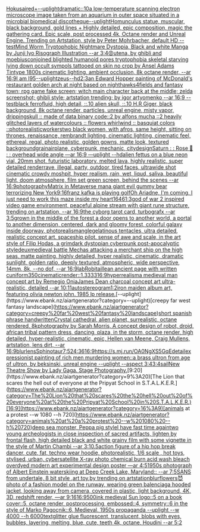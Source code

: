 [Hokusai](https://www.ebank.nz/aiartgenerator?category=Hokusai)[red+](https://www.ebank.nz/aiartgenerator?category=red%2B)[--uplight](https://www.ebank.nz/aiartgenerator?category=--uplight)[dramatic::10](https://www.ebank.nz/aiartgenerator?category=dramatic%3A%3A10)[a low-temperature scanning electron microscope image taken from an aquarium in outer space situated in a microbial biomedical discotheque](https://www.ebank.nz/aiartgenerator?category=a%20low-temperature%20scanning%20electron%20microscope%20image%20taken%20from%20an%20aquarium%20in%20outer%20space%20situated%20in%20a%20microbial%20biomedical%20discotheque)[--uplight](https://www.ebank.nz/aiartgenerator?category=--uplight)[Homunculus statue, muscular, black background, gold lines + Highly detailed, epic composition, magic the gathering card. Epic scale, post processed 4k, Octane render and Unreal Engine. Trending on Artstation, style by Peter Mohrbacher, default HD --test](https://www.ebank.nz/aiartgenerator?category=Homunculus%20statue%2C%20muscular%2C%20black%20background%2C%20gold%20lines%20%2B%20Highly%20detailed%2C%20epic%20composition%2C%20magic%20the%20gathering%20card.%20Epic%20scale%2C%20post%20processed%204k%2C%20Octane%20render%20and%20Unreal%20Engine.%20Trending%20on%20Artstation%2C%20style%20by%20Peter%20Mohrbacher%2C%20default%20HD%20--test)[Mind Worm  Tryptophobic Nightmare Dystopia, Black and white Manga by Junji Iyo Risograph  Illustration --ar 3:4](https://www.ebank.nz/aiartgenerator?category=Mind%20Worm%20%20Tryptophobic%20Nightmare%20Dystopia%2C%20Black%20and%20white%20Manga%20by%20Junji%20Iyo%20Risograph%20%20Illustration%20--ar%203%3A4)[😡](https://www.ebank.nz/aiartgenerator?category=%F0%9F%98%A1)[utena, by ghibli and moebius](https://www.ebank.nz/aiartgenerator?category=utena%2C%20by%20ghibli%20and%20moebius)[conjoined blighted humanoid pores tryptophobia skeletal starving lying down occult sympols tattooed on skin no crop by Ansel Adams Tintype 1800s cinematic lighting, ambient occlusion, 8k octane render, --ar 16:9](https://www.ebank.nz/aiartgenerator?category=conjoined%20blighted%20humanoid%20pores%20tryptophobia%20skeletal%20starving%20lying%20down%20occult%20sympols%20tattooed%20on%20skin%20no%20crop%20by%20Ansel%20Adams%20Tintype%201800s%20cinematic%20lighting%2C%20ambient%20occlusion%2C%208k%20octane%20render%2C%20--ar%2016%3A9)[I am I](https://www.ebank.nz/aiartgenerator?category=I%20am%20I)[95](https://www.ebank.nz/aiartgenerator?category=95)[--uplight](https://www.ebank.nz/aiartgenerator?category=--uplight)[zeus](https://www.ebank.nz/aiartgenerator?category=zeus)[--hd](https://www.ebank.nz/aiartgenerator?category=--hd)[2:3](https://www.ebank.nz/aiartgenerator?category=2%3A3)[](https://www.ebank.nz/aiartgenerator?category=)[an Edward Hopper painting of McDonald's restaurant golden arch at night based on nighthawks](https://www.ebank.nz/aiartgenerator?category=an%20Edward%20Hopper%20painting%20of%20McDonald%27s%20restaurant%20golden%20arch%20at%20night%20based%20on%20nighthawks)[4](https://www.ebank.nz/aiartgenerator?category=4)[fields and fantasy town; rpg game fake screen; witch main character back at the middle; zelda screenshot; ghibli style; artstation trending; by igor artyomenko --ar 16:9 --test](https://www.ebank.nz/aiartgenerator?category=fields%20and%20fantasy%20town%3B%20rpg%20game%20fake%20screen%3B%20witch%20main%20character%20back%20at%20the%20middle%3B%20zelda%20screenshot%3B%20ghibli%20style%3B%20artstation%20trending%3B%20by%20igor%20artyomenko%20--ar%2016%3A9%20--test)[black ferrofluid, high detail, ::.10 alien skull, ::.10 H.R Giger, black background, 8k octane render, particles, unreal engine, misty vapor, dripping](https://www.ebank.nz/aiartgenerator?category=black%20ferrofluid%2C%20high%20detail%2C%20%3A%3A.10%20alien%20skull%2C%20%3A%3A.10%20H.R%20Giger%2C%20black%20background%2C%208k%20octane%20render%2C%20particles%2C%20unreal%20engine%2C%20misty%20vapor%2C%20dripping)[skull :: made of data binary code::2 by alfons mucha ::2 heavily glitched layers of watercolours :: flowers whirlwind :: basquiat colors ::](https://www.ebank.nz/aiartgenerator?category=skull%20%3A%3A%20made%20of%20data%20binary%20code%3A%3A2%20by%20alfons%20mucha%20%3A%3A2%20heavily%20glitched%20layers%20of%20watercolours%20%3A%3A%20flowers%20whirlwind%20%3A%3A%20basquiat%20colors%20%3A%3A)[photorealistic](https://www.ebank.nz/aiartgenerator?category=photorealistic)[workers](https://www.ebank.nz/aiartgenerator?category=workers)[two black women, with afros, same height, sitting on thrones, renaissance, rembrandt lighting, cinematic lighting, cinematic feel, ethereal, regal, photo realistic, golden gowns, matte look, textured background](https://www.ebank.nz/aiartgenerator?category=two%20black%20women%2C%20with%20afros%2C%20same%20height%2C%20sitting%20on%20thrones%2C%20renaissance%2C%20rembrandt%20lighting%2C%20cinematic%20lighting%2C%20cinematic%20feel%2C%20ethereal%2C%20regal%2C%20photo%20realistic%2C%20golden%20gowns%2C%20matte%20look%2C%20textured%20background)[grain](https://www.ebank.nz/aiartgenerator?category=grain)[airplane, cyberpunk, mechanic, city](https://www.ebank.nz/aiartgenerator?category=airplane%2C%20cyberpunk%2C%20mechanic%2C%20city)[design](https://www.ebank.nz/aiartgenerator?category=design)[Saturn : : Rose 🌹 : : overhead wide angle —ar 16:9 —uplight --hd](https://www.ebank.nz/aiartgenerator?category=Saturn%20%3A%20%3A%20Rose%20%F0%9F%8C%B9%20%3A%20%3A%20overhead%20wide%20angle%20%E2%80%94ar%2016%3A9%20%E2%80%94uplight%20--hd)[alien fettus on a blue neon vial, 20mm shot, futuristic laboratory, melted lava, highly realistic, super detailed render](https://www.ebank.nz/aiartgenerator?category=alien%20fettus%20on%20a%20blue%20neon%20vial%2C%2020mm%20shot%2C%20futuristic%20laboratory%2C%20melted%20lava%2C%20highly%20realistic%2C%20super%20detailed%20render)[rave, illegal, party, outdoor, tired faces, ultrawide shot cinematic crowdy moshpit, hyper realism, rain, wet, liqud, saliva, beautiful light, doom atmosphere, film set green screen, behind the scenes --ar 16:9](https://www.ebank.nz/aiartgenerator?category=rave%2C%20illegal%2C%20party%2C%20outdoor%2C%20tired%20faces%2C%20ultrawide%20shot%20cinematic%20crowdy%20moshpit%2C%20hyper%20realism%2C%20rain%2C%20wet%2C%20liqud%2C%20saliva%2C%20beautiful%20light%2C%20doom%20atmosphere%2C%20film%20set%20green%20screen%2C%20behind%20the%20scenes%20--ar%2016%3A9)[photography](https://www.ebank.nz/aiartgenerator?category=photography)[Matrix in Metaverse man](https://www.ebank.nz/aiartgenerator?category=Matrix%20in%20Metaverse%20man)[a giant evil gummy bear terrorizing New York](https://www.ebank.nz/aiartgenerator?category=a%20giant%20evil%20gummy%20bear%20terrorizing%20New%20York)[9:16](https://www.ebank.nz/aiartgenerator?category=9%3A16)[franz kafka is playing golf](https://www.ebank.nz/aiartgenerator?category=franz%20kafka%20is%20playing%20golf)[Oh Ariadne, I'm coming, I just need to work this maze inside my heart](https://www.ebank.nz/aiartgenerator?category=Oh%20Ariadne%2C%20I%27m%20coming%2C%20I%20just%20need%20to%20work%20this%20maze%20inside%20my%20heart)[1646](https://www.ebank.nz/aiartgenerator?category=1646)[1:3](https://www.ebank.nz/aiartgenerator?category=1%3A3)[god of war 2 inspired video game environment, peaceful alpine stream with giant rune structure, trending on artstation, --ar 16:9](https://www.ebank.nz/aiartgenerator?category=god%20of%20war%202%20inspired%20video%20game%20environment%2C%20peaceful%20alpine%20stream%20with%20giant%20rune%20structure%2C%20trending%20on%20artstation%2C%20--ar%2016%3A9)[the cyborg tarot card, turbografx --ar 3:5](https://www.ebank.nz/aiartgenerator?category=the%20cyborg%20tarot%20card%2C%20turbografx%20--ar%203%3A5)[grown in the middle of the forest a door opens to another world, a portal to another dimension, centered, dark and gloomy forest, colorful galaxy inside doorway, photorealism](https://www.ebank.nz/aiartgenerator?category=grown%20in%20the%20middle%20of%20the%20forest%20a%20door%20opens%20to%20another%20world%2C%20a%20portal%20to%20another%20dimension%2C%20centered%2C%20dark%20and%20gloomy%20forest%2C%20colorful%20galaxy%20inside%20doorway%2C%20photorealism)[angle](https://www.ebank.nz/aiartgenerator?category=angle)[gelatinous tentacles, ultra detailed, realistic concept art. spaceship pilot. sense of awe and scale, in the art style of Filip Hodas, a grimdark dystopian cyberpunk post-apocalyptic style](https://www.ebank.nz/aiartgenerator?category=gelatinous%20tentacles%2C%20ultra%20detailed%2C%20realistic%20concept%20art.%20spaceship%20pilot.%20sense%20of%20awe%20and%20scale%2C%20in%20the%20art%20style%20of%20Filip%20Hodas%2C%20a%20grimdark%20dystopian%20cyberpunk%20post-apocalyptic%20style)[deux](https://www.ebank.nz/aiartgenerator?category=deux)[medieval battle Mechas attacking a merchant ship on the high seas, matte painting, highly detailed, hyper realistic, cinematic, dramatic sunlight, golden ratio, deeply textured, atmospheric, wide perspective, 14mm, 8k, --no dof, --ar 16:9](https://www.ebank.nz/aiartgenerator?category=medieval%20battle%20Mechas%20attacking%20a%20merchant%20ship%20on%20the%20high%20seas%2C%20matte%20painting%2C%20highly%20detailed%2C%20hyper%20realistic%2C%20cinematic%2C%20dramatic%20sunlight%2C%20golden%20ratio%2C%20deeply%20textured%2C%20atmospheric%2C%20wide%20perspective%2C%2014mm%2C%208k%2C%20--no%20dof%2C%20--ar%2016%3A9)[lab](https://www.ebank.nz/aiartgenerator?category=lab)[Robitaille](https://www.ebank.nz/aiartgenerator?category=Robitaille)[an ancient page with written cuniform](https://www.ebank.nz/aiartgenerator?category=an%20ancient%20page%20with%20written%20cuniform)[350](https://www.ebank.nz/aiartgenerator?category=350)[cinematic](https://www.ebank.nz/aiartgenerator?category=cinematic)[render::1.3333](https://www.ebank.nz/aiartgenerator?category=render%3A%3A1.3333)[16:9](https://www.ebank.nz/aiartgenerator?category=16%3A9)[hyperrealism](https://www.ebank.nz/aiartgenerator?category=hyperrealism)[a medieval man concept art by Remegio Onia](https://www.ebank.nz/aiartgenerator?category=a%20medieval%20man%20concept%20art%20by%20Remegio%20Onia)[James Dean charcoal concept art ultra-realistic, detailed --ar 10:11](https://www.ebank.nz/aiartgenerator?category=James%20Dean%20charcoal%20concept%20art%20ultra-realistic%2C%20detailed%20--ar%2010%3A11)[autostereogram](https://www.ebank.nz/aiartgenerator?category=autostereogram)[1:2](https://www.ebank.nz/aiartgenerator?category=1%3A2)[iron maiden album art, featuring olivia newton john. 1985 lp release.](https://www.ebank.nz/aiartgenerator?category=iron%20maiden%20album%20art%2C%20featuring%20olivia%20newton%20john.%201985%20lp%20release.)[--uplight](https://www.ebank.nz/aiartgenerator?category=--uplight)[creepy far west fantasy landscape](https://www.ebank.nz/aiartgenerator?category=creepy%20far%20west%20fantasy%20landscape)[short spanish phrase handwritten](https://www.ebank.nz/aiartgenerator?category=short%20spanish%20phrase%20handwritten)[Crystal cathedral, alien planet, surrealistic, octane rendered, 8k](https://www.ebank.nz/aiartgenerator?category=Crystal%20cathedral%2C%20alien%20planet%2C%20surrealistic%2C%20octane%20rendered%2C%208k)[photography by Sarah Morris, A concept design of robot, droid, african tribal pattern dress, dancing, plaza, in the storm, octane render, high detailed, hyper-realistic, cinematic, epic, Hellen van Meene, Craig Mullens, artstation, lens dirt, --ar 16:9](https://www.ebank.nz/aiartgenerator?category=photography%20by%20Sarah%20Morris%2C%20A%20concept%20design%20of%20robot%2C%20droid%2C%20african%20tribal%20pattern%20dress%2C%20dancing%2C%20plaza%2C%20in%20the%20storm%2C%20octane%20render%2C%20high%20detailed%2C%20hyper-realistic%2C%20cinematic%2C%20epic%2C%20Hellen%20van%20Meene%2C%20Craig%20Mullens%2C%20artstation%2C%20lens%20dirt%2C%20--ar%2016%3A9)[blur](https://www.ebank.nz/aiartgenerator?category=blur)[lens](https://www.ebank.nz/aiartgenerator?category=lens)[Sphinotaur](https://www.ebank.nz/aiartgenerator?category=Sphinotaur)[7:5](https://www.ebank.nz/aiartgenerator?category=7%3A5)[24:36](https://www.ebank.nz/aiartgenerator?category=24%3A36)[16:9](https://www.ebank.nz/aiartgenerator?category=16%3A9)[<https://s.mj.run/OA0NgXS5GqE>](https://www.ebank.nz/aiartgenerator?category=%3Chttps%3A//s.mj.run/OA0NgXS5GqE%3E)[detail](https://www.ebank.nz/aiartgenerator?category=detail)[expressionist painting of rich men murdering women](https://www.ebank.nz/aiartgenerator?category=expressionist%20painting%20of%20rich%20men%20murdering%20women)[::](https://www.ebank.nz/aiartgenerator?category=%3A%3A)[a brass ultron from age of ultron, by beksinski, unreal engine --uplight --aspect 3:4](https://www.ebank.nz/aiartgenerator?category=a%20brass%20ultron%20from%20age%20of%20ultron%2C%20by%20beksinski%2C%20unreal%20engine%20--uplight%20--aspect%203%3A4)[3:4](https://www.ebank.nz/aiartgenerator?category=3%3A4)[sail](https://www.ebank.nz/aiartgenerator?category=sail)[New Theatre Show by Lady Gaga. Stage Photography.](https://www.ebank.nz/aiartgenerator?category=New%20Theatre%20Show%20by%20Lady%20Gaga.%20Stage%20Photography.)[9:20](https://www.ebank.nz/aiartgenerator?category=9%3A20)[The Lion that scares the hell out of everyone at the Pripyat School in S.T.A.L.K.E.R.](https://www.ebank.nz/aiartgenerator?category=The%20Lion%20that%20scares%20the%20hell%20out%20of%20everyone%20at%20the%20Pripyat%20School%20in%20S.T.A.L.K.E.R.)[16:9](https://www.ebank.nz/aiartgenerator?category=16%3A9)[animals at a protest --w 1080 --h 720](https://www.ebank.nz/aiartgenerator?category=animals%20at%20a%20protest%20--w%201080%20--h%20720)[deep sea monster, Peppa pig style](https://www.ebank.nz/aiartgenerator?category=deep%20sea%20monster%2C%20Peppa%20pig%20style)[I have fast time again](https://www.ebank.nz/aiartgenerator?category=I%20have%20fast%20time%20again)[two young archeologists in close inspection of sacred artifacts, lighten by frontal flash, high detailed black and white grainy film with some vignette in the style of Martin Chambi --ar 3:1](https://www.ebank.nz/aiartgenerator?category=two%20young%20archeologists%20in%20close%20inspection%20of%20sacred%20artifacts%2C%20lighten%20by%20frontal%20flash%2C%20high%20detailed%20black%20and%20white%20grainy%20film%20with%20some%20vignette%20in%20the%20style%20of%20Martin%20Chambi%20--ar%203%3A1)[0.5](https://www.ebank.nz/aiartgenerator?category=0.5)[action figure of a hip hop break dancer, cute, fat, techno wear hoodie, photorealistic, 1/6 scale , hot toys, stylised, urban, cyber](https://www.ebank.nz/aiartgenerator?category=action%20figure%20of%20a%20hip%20hop%20break%20dancer%2C%20cute%2C%20fat%2C%20techno%20wear%20hoodie%2C%20photorealistic%2C%201/6%20scale%20%2C%20hot%20toys%2C%20stylised%2C%20urban%2C%20cyber)[satellite X-ray photo chemical burn acid wash bleach overdyed modern art experimental design poster —ar 4:5](https://www.ebank.nz/aiartgenerator?category=satellite%20X-ray%20photo%20chemical%20burn%20acid%20wash%20bleach%20overdyed%20modern%20art%20experimental%20design%20poster%20%E2%80%94ar%204%3A5)[1950s photograph of Albert Einstein waterskiing at Deep Creek Lake, Maryland:: --ar 7:5](https://www.ebank.nz/aiartgenerator?category=1950s%20photograph%20of%20Albert%20Einstein%20waterskiing%20at%20Deep%20Creek%20Lake%2C%20Maryland%3A%3A%20--ar%207%3A5)[SANS from undertale, 8 bit style ,art toy,by trending on artstation](https://www.ebank.nz/aiartgenerator?category=SANS%20from%20undertale%2C%208%20bit%20style%20%2Cart%20toy%2Cby%20trending%20on%20artstation)[blur](https://www.ebank.nz/aiartgenerator?category=blur)[flowers](https://www.ebank.nz/aiartgenerator?category=flowers)[😈](https://www.ebank.nz/aiartgenerator?category=%F0%9F%98%88)[photo of a fashion model on the runway, wearing green balenciaga hooded jacket, looking away from camera, covered in plastic, light background, 4K, 3D, redshift render, —ar 9:16](https://www.ebank.nz/aiartgenerator?category=photo%20of%20a%20fashion%20model%20on%20the%20runway%2C%20wearing%20green%20balenciaga%20hooded%20jacket%2C%20looking%20away%20from%20camera%2C%20covered%20in%20plastic%2C%20light%20background%2C%204K%2C%203D%2C%20redshift%20render%2C%20%E2%80%94ar%209%3A16)[16:9](https://www.ebank.nz/aiartgenerator?category=16%3A9)[500](https://www.ebank.nz/aiartgenerator?category=500)[ink medieval Sun logo::5 on a book cover::5, octane render, postprocessing, embossed::4, symmetry::6 in the style of Marko Pagoçnik::6, Medieval, 1950s propaganda --uplight --w 4000 --h 6000](https://www.ebank.nz/aiartgenerator?category=ink%20medieval%20Sun%20logo%3A%3A5%20on%20a%20book%20cover%3A%3A5%2C%20octane%20render%2C%20postprocessing%2C%20embossed%3A%3A4%2C%20symmetry%3A%3A6%20in%20the%20style%20of%20Marko%20Pago%C3%A7nik%3A%3A6%2C%20Medieval%2C%201950s%20propaganda%20--uplight%20--w%204000%20--h%206000)[text](https://www.ebank.nz/aiartgenerator?category=text)[glitter glue fluorescent, translucent, blobs with eyes, bubbles, layering, melting, blue, cute, teeth 4k, octane, Houdini --ar 5:2](https://www.ebank.nz/aiartgenerator?category=glitter%20glue%20fluorescent%2C%20translucent%2C%20blobs%20with%20eyes%2C%20bubbles%2C%20layering%2C%20melting%2C%20blue%2C%20cute%2C%20teeth%204k%2C%20octane%2C%20Houdini%20--ar%205%3A2)